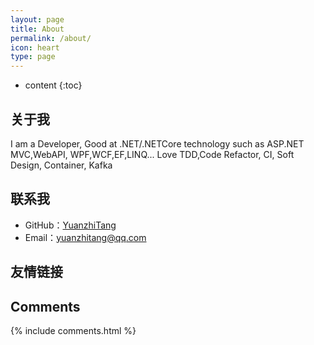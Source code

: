 ```yaml
---
layout: page
title: About
permalink: /about/
icon: heart
type: page
---
```


* content
{:toc}

## 关于我

I am a Developer, Good at .NET/.NETCore technology such as ASP.NET MVC,WebAPI, WPF,WCF,EF,LINQ... Love TDD,Code Refactor, CI, Soft Design, Container, Kafka

<!--
<iframe src="https://githubbadge.appspot.com/gaohaoyang?s=1" style="border: 0;height: 142px;width: 200px;overflow: hidden;" frameBorder="0"></iframe>
-->
## 联系我

* GitHub：[YuanzhiTang](https://github.com/yuanzhitang)
* Email：yuanzhitang@qq.com

## 友情链接

<!--
[羡辙杂俎](http://zhangwenli.com/blog) \| [Anotherhome](https://www.anotherhome.net) \| [Reverland](http://reverland.org/) \| [ZhiLi](http://lizhipower.github.io/) \| [Simmer](http://simmer-jun.github.io/) \| [awthink](http://awthink.net/) \| [Aralic](http://aralic.github.io/) \| [zchen9](http://www.chen9.info/) \| [wuhuaji](http://wuhuaji.me/) \| [lisheng](http://www.lishengcn.cn/) \| [薛彬XueBin](http://axuebin.com/blog/) \| [TBOOX](http://www.tboox.org/cn/) \|  [Ling](http://linglinyp.com/)
-->
## Comments

{% include comments.html %}
